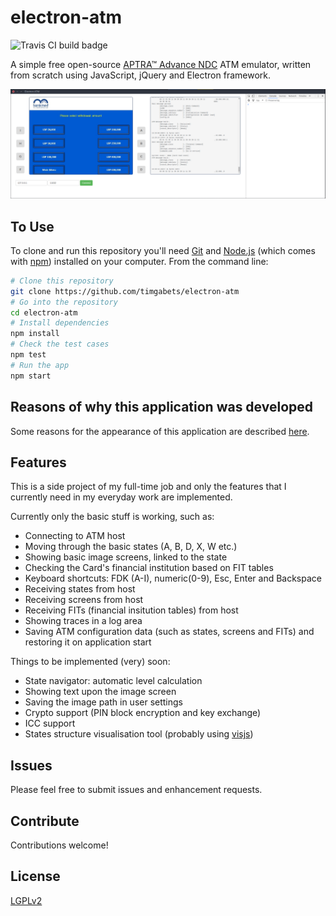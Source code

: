 # electron-atm

![Travis CI build badge](https://travis-ci.org/timgabets/electron-atm.svg?branch=master)

A simple free open-source [APTRA™ Advance NDC](https://www.ncr.com/financial-services/banking-atm-software/aptra-advance-ndc) ATM emulator, written from scratch using JavaScript, jQuery and Electron framework.

![screenshot](img/screenshot.png)

## To Use

To clone and run this repository you'll need [Git](https://git-scm.com) and [Node.js](https://nodejs.org/en/download/) (which comes with [npm](http://npmjs.com)) installed on your computer. From the command line:

```bash
# Clone this repository
git clone https://github.com/timgabets/electron-atm
# Go into the repository
cd electron-atm
# Install dependencies
npm install
# Check the test cases
npm test
# Run the app
npm start
```

## Reasons of why this application was developed

Some reasons for the appearance of this application are described [here](http://gabets.ru/electron-atm).

## Features 

This is a side project of my full-time job and only the features that I currently need in my everyday work are implemented. 

Currently only the basic stuff is working, such as:

 * Connecting to ATM host
 * Moving through the basic states (A, B, D, X, W etc.)
 * Showing basic image screens, linked to the state
 * Checking the Card's financial institution based on FIT tables
 * Keyboard shortcuts: FDK (A-I), numeric(0-9), Esc, Enter and Backspace
 * Receiving states from host
 * Receiving screens from host
 * Receiving FITs (financial insitution tables) from host
 * Showing traces in a log area
 * Saving ATM configuration data (such as states, screens and FITs) and restoring it on application start

Things to be implemented (very) soon:
 * State navigator: automatic level calculation
 * Showing text upon the image screen
 * Saving the image path in user settings
 * Crypto support (PIN block encryption and key exchange)
 * ICC support
 * States structure visualisation tool (probably using [visjs](http://visjs.org/))

## Issues

Please feel free to submit issues and enhancement requests.

## Contribute

Contributions welcome!

## License
[LGPLv2](LICENSE.md)
